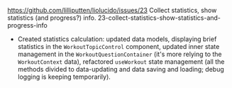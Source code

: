 https://github.com/lilliputten/liolucido/issues/23
Collect statistics, show statistics (and progress?) info.
23-collect-statistics-show-statistics-and-progress-info

- Created statistics calculation: updated data models, displaying brief statistics in the `WorkoutTopicControl` component, updated inner state management in the `WorkoutQuestionContainer` (it's more relying to the `WorkoutContext` data), refactored `useWorkout` state management (all the methods divided to data-updating and data saving and loading; debug logging is keeping temporarily).
